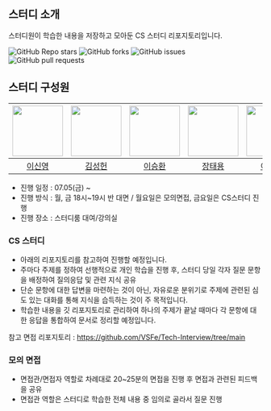 ## 스터디 소개
스터디원이 학습한 내용을 저장하고 모아둔 CS 스터디 리포지토리입니다.

![GitHub Repo stars](https://img.shields.io/github/stars/Hello-LSY/cs_study?style=social)
![GitHub forks](https://img.shields.io/github/forks/Hello-LSY/cs_study?style=social)
![GitHub issues](https://img.shields.io/github/issues/Hello-LSY/cs_study)
![GitHub pull requests](https://img.shields.io/github/issues-pr/Hello-LSY/cs_study)

## 스터디 구성원


| [<img src="https://github.com/Hello-LSY.png" width="100">](https://github.com/Hello-LSY) | [<img src="https://github.com/sungheonkim.png" width="100">](https://github.com/sungheonkim) | [<img src="https://github.com/realcold0.png" width="100">](https://github.com/realcold0) | [<img src="https://github.com/Taeyong98.png" width="100">](https://github.com/Taeyong98) | [<img src="https://github.com/lee-JunR.png" width="100">](https://github.com/lee-JunR) |
|:---:|:---:|:---:|:---:|:---:|
| [이신영](https://github.com/Hello-LSY) | [김성헌](https://github.com/sungheonkim) | [이승환](https://github.com/realcold0) | [장태용](https://github.com/Taeyong98) | [이준렬](https://github.com/lee-JunR) |



- 진행 일정 : 07.05(금) ~
- 진행 방식 : 월, 금 18시~19시 반 대면 / 월요일은 모의면접, 금요일은 CS스터디 진행
- 진행 장소 : 스터디룸 대여/강의실

### CS 스터디
- 아래의 리포지토리를 참고하여 진행할 예정입니다.
- 주마다 주제를 정하여 선행적으로 개인 학습을 진행 후, 스터디 당일 각자 질문 문항을 배정하여 질의응답 및 관련 지식 공유
- 단순 문항에 대한 답변을 마련하는 것이 아닌, 자유로운 분위기로 주제에 관련된 심도 있는 대화를 통해 지식을 습득하는 것이 주 목적입니다.
- 학습한 내용을 깃 리포지토리로 관리하여 하나의 주제가 끝날 때마다 각 문항에 대한 응답을 통합하여 문서로 정리할 예정입니다.

참고 면접 리포지토리 : https://github.com/VSFe/Tech-Interview/tree/main

### 모의 면접
- 면접관/면접자 역할로 차례대로 20~25분의 면접을 진행 후 면접과 관련된 피드백을 공유
- 면접관 역할은 스터디로 학습한 전체 내용 중 임의로 골라서 질문 진행
